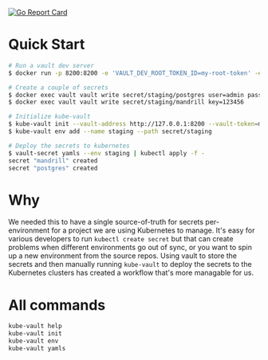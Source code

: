 [![Go Report Card](https://goreportcard.com/badge/github.com/marccampbell/kube-vault)](https://goreportcard.com/report/github.com/marccampbell/kube-vault)

# Quick Start
```bash
# Run a vault dev server
$ docker run -p 8200:8200 -e 'VAULT_DEV_ROOT_TOKEN_ID=my-root-token' -e 'VAULT_DEV_LISTEN_ADDRESS=0.0.0.0:8200' -e 'VAULT_ADDR=http://127.0.0.1:8200'  --name vault vault

# Create a couple of secrets
$ docker exec vault vault write secret/staging/postgres user=admin password=secret host=10.1.1.1 port=5432
$ docker exec vault vault write secret/staging/mandrill key=123456

# Initialize kube-vault
$ kube-vault init --vault-address http://127.0.0.1:8200 --vault-token=my-root-token
$ kube-vault env add --name staging --path secret/staging

# Deploy the secrets to kubernetes
$ vault-secret yamls --env staging | kubectl apply -f -
secret "mandrill" created
secret "postgres" created
```

# Why
We needed this to have a single source-of-truth for secrets per-environment for a project we are using Kubernetes to manage. It's easy for various developers to run `kubectl create secret` but that can create problems when different environments go out of sync, or you want to spin up a new environment from the source repos. Using vault to store the secrets and then manually running `kube-vault` to deploy the secrets to the Kubernetes clusters has created a workflow that's more managable for us.

# All commands
```bash
kube-vault help
kube-vault init
kube-vault env
kube-vault yamls
```

